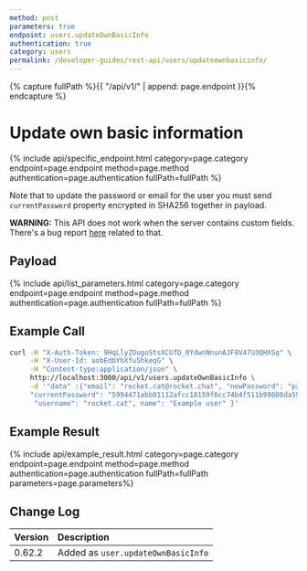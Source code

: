 ```yaml
---
method: post
parameters: true
endpoint: users.updateOwnBasicInfo
authentication: true
category: users
permalink: /developer-guides/rest-api/users/updateownbasicinfo/
---
```


{% capture fullPath %}{{ "/api/v1/" | append: page.endpoint }}{% endcapture %}

# Update own basic information

{% include api/specific_endpoint.html category=page.category endpoint=page.endpoint method=page.method authentication=page.authentication fullPath=fullPath %}

Note that to update the password or email for the user you must send `currentPassword` property encrypted in SHA256 together in payload.

**WARNING:** This API does not work when the server contains custom fields. There's a bug report [here](https://github.com/RocketChat/Rocket.Chat/issues/11154) related to that.

## Payload

{% include api/list_parameters.html category=page.category endpoint=page.endpoint method=page.method authentication=page.authentication fullPath=fullPath %}

<!-- | Argument | Example | Required | Description |
| :--- | :--- | :--- | :--- |
| `data.email` | `example@example.com` | Optional | The email address for the user. |
| `data.name` | `Example User` | Optional | The display name of the user. |
| `data.username` | `example` | Optional | The username for the user. |
| `data.currentPassword` | `5994471abb01112afcc18159f6cc74b4f511b99806da59b3caf5a9c173cacfc5@w0rd` | Optional | The password for the user encrypted in SHA256. |
| `data.newPassword` | `passw0rd` | Optional | The new password for the user |
| `data.customFields` | `{ twitter: '@example' }` | Optional <br> Default: `undefined` | Any custom fields the user should have on their account. | -->

## Example Call

```bash
curl -H "X-Auth-Token: 9HqLlyZOugoStsXCUfD_0YdwnNnunAJF8V47U3QHXSq" \
     -H "X-User-Id: aobEdbYhXfu5hkeqG" \
     -H "Content-type:application/json" \
     http://localhost:3000/api/v1/users.updateOwnBasicInfo \
     -d '"data" :{"email": "rocket.cat@rocket.chat", "newPassword": "passw0rd",
     "currentPassword": "5994471abb01112afcc18159f6cc74b4f511b99806da59b3caf5a9c173cacfc5",
      "username": "rocket.cat", name": "Example user" }'
```

## Example Result

{% include api/example_result.html category=page.category endpoint=page.endpoint method=page.method authentication=page.authentication fullPath=fullPath parameters=page.parameters%}

## Change Log

| Version | Description |
| :--- | :--- |
| 0.62.2 | Added as `user.updateOwnBasicInfo` |
